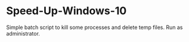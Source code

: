 # Speed-Up-Windows-10
Simple batch script to kill some processes and delete temp files. Run as administrator.
